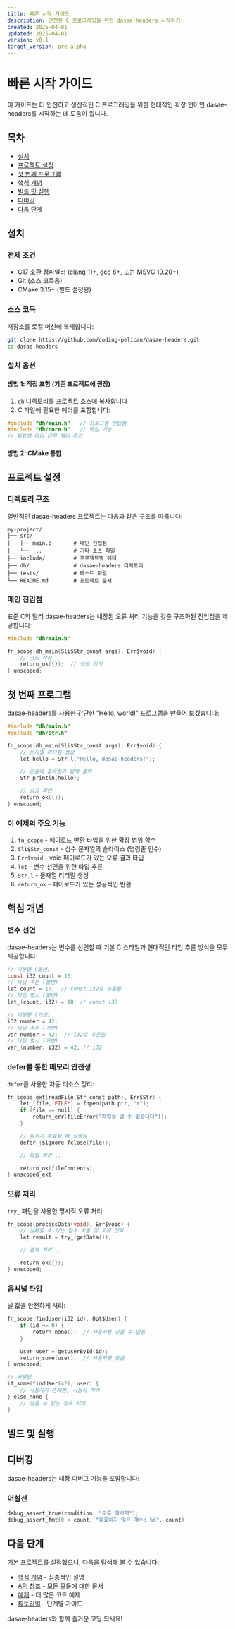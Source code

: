 ```yaml
---
title: 빠른 시작 가이드
description: 안전한 C 프로그래밍을 위한 dasae-headers 시작하기
created: 2025-04-01
updated: 2025-04-01
version: v0.1
target_version: pre-alpha
---
```


# 빠른 시작 가이드

이 가이드는 더 안전하고 생산적인 C 프로그래밍을 위한 현대적인 확장 언어인 dasae-headers를 시작하는 데 도움이 됩니다.

## 목차

- [설치](#설치)
- [프로젝트 설정](#프로젝트-설정)
- [첫 번째 프로그램](#첫-번째-프로그램)
- [핵심 개념](#핵심-개념)
- [빌드 및 실행](#빌드-및-실행)
- [디버깅](#디버깅)
- [다음 단계](#다음-단계)

## 설치

### 전제 조건

- C17 호환 컴파일러 (clang 11+, gcc 8+, 또는 MSVC 19.20+)
- Git (소스 코득용)
- CMake 3.15+ (빌드 설정용)

### 소스 코득

저장소를 로컬 머신에 복제합니다:

```bash
git clone https://github.com/coding-pelican/dasae-headers.git
cd dasae-headers
```

### 설치 옵션

#### 방법 1: 직접 포함 (기존 프로젝트에 권장)

1. `dh` 디렉토리를 프로젝트 소스에 복사합니다
2. C 파일에 필요한 헤더를 포함합니다:

```c
#include "dh/main.h"   // 프로그램 진입점
#include "dh/core.h"   // 핵심 기능
// 필요에 따라 다른 헤더 추가
```

#### 방법 2: CMake 통합

<!-- 1. 저장소를 서브모듈로 추가:

```bash
git submodule add https://github.com/coding-pelican/dasae-headers.git external/dasae-headers
```

2. CMakeLists.txt 업데이트:

```cmake
add_subdirectory(external/dasae-headers)
target_link_libraries(your_target PRIVATE dasae-headers)
``` -->

## 프로젝트 설정

### 디렉토리 구조

일반적인 dasae-headers 프로젝트는 다음과 같은 구조를 따릅니다:

```
my-project/
├── src/
│   ├── main.c       # 메인 진입점
│   └── ...          # 기타 소스 파일
├── include/         # 프로젝트별 헤더
├── dh/              # dasae-headers 디렉토리
├── tests/           # 테스트 파일
└── README.md        # 프로젝트 문서
```

### 메인 진입점

표준 C와 달리 dasae-headers는 내장된 오류 처리 기능을 갖춘 구조화된 진입점을 제공합니다:

```c
#include "dh/main.h"

fn_scope(dh_main(Sli$Str_const args), Err$void) {
    // 코드 작성
    return_ok({});  // 성공 리턴
} unscoped;
```

## 첫 번째 프로그램

dasae-headers를 사용한 간단한 "Hello, world!" 프로그램을 만들어 보겠습니다:

```c
#include "dh/main.h"
#include "dh/Str.h"

fn_scope(dh_main(Sli$Str_const args), Err$void) {
    // 문자열 리터럴 생성
    let hello = Str_l("Hello, dasae-headers!");

    // 콘솔에 줄바꿈과 함께 출력
    Str_println(hello);

    // 성공 리턴
    return_ok({});
} unscoped;
```

### 이 예제의 주요 기능

1. `fn_scope` - 페이로드 반환 타입을 위한 확장 범위 함수
2. `Sli$Str_const` - 상수 문자열의 슬라이스 (명령줄 인수)
3. `Err$void` - void 페이로드가 있는 오류 결과 타입
4. `let` - 변수 선언을 위한 타입 추론
5. `Str_l` - 문자열 리터럴 생성
6. `return_ok` - 페이로드가 있는 성공적인 반환

## 핵심 개념

### 변수 선언

dasae-headers는 변수를 선언할 때 기본 C 스타일과 현대적인 타입 추론 방식을 모두 제공합니다:

```c
// 기본형 (불변)
const i32 count = 10;
// 타입 추론 (불변)
let count = 10;  // const i32로 추론됨
// 타입 명시 (불변)
let_(count, i32) = 10; // const i32

// 기본형 (가변)
i32 number = 42;
// 타입 추론 (가변)
var number = 42;  // i32로 추론됨
// 타입 명시 (가변)
var_(number, i32) = 42; // i32
```

### defer를 통한 메모리 안전성

`defer`를 사용한 자동 리소스 정리:

```c
fn_scope_ext(readFile(Str_const path), Err$Str) {
    let_(file, FILE*) = fopen(path.ptr, "r");
    if (file == null) {
        return_err(fileError("파일을 열 수 없습니다"));
    }

    // 함수가 종료될 때 실행됨
    defer_($ignore fclose(file));

    // 파일 처리...

    return_ok(fileContents);
} unscoped_ext;
```

### 오류 처리

`try_` 패턴을 사용한 명시적 오류 처리:

```c
fn_scope(processData(void), Err$void) {
    // 실패할 수 있는 함수 호출 및 오류 전파
    let result = try_(getData());

    // 결과 처리...

    return_ok({});
} unscoped;
```

### 옵셔널 타입

널 값을 안전하게 처리:

```c
fn_scope(findUser(i32 id), Opt$User) {
    if (id <= 0) {
        return_none();  // 사용자를 찾을 수 없음
    }

    User user = getUserById(id);
    return_some(user);  // 사용자를 찾음
} unscoped;

// 사용법
if_some(findUser(42), user) {
    // 사용자가 존재함, 사용자 처리
} else_none {
    // 찾을 수 없는 경우 처리
}
```

## 빌드 및 실행

<!-- ### CMake 사용

1. `CMakeLists.txt` 파일 생성:

```cmake
cmake_minimum_required(VERSION 3.15)
project(my_dasae_project C)

set(CMAKE_C_STANDARD 17)

# 소스 파일
add_executable(my_program
    src/main.c
    # 다른 소스 파일 추가
)

# 인클루드 경로
target_include_directories(my_program PRIVATE
    ${CMAKE_CURRENT_SOURCE_DIR}/include
    ${CMAKE_CURRENT_SOURCE_DIR}/dh
)
```

2. 프로젝트 빌드:

```bash
mkdir build && cd build
cmake ..
cmake --build .
```

3. 프로그램 실행:

```bash
./my_program
```

### Make 또는 다른 빌드 시스템 사용

CMake가 아닌 프로젝트의 경우 다음을 확인하세요:

1. C 표준을 C17 이상으로 설정
2. 인클루드 경로에 dasae-headers 디렉토리 포함
3. 필요한 모든 소스 파일 컴파일 -->

## 디버깅

dasae-headers는 내장 디버그 기능을 포함합니다:

### 어설션

```c
debug_assert_true(condition, "오류 메시지");
debug_assert_fmt(0 < count, "유효하지 않은 개수: %d", count);
```

## 다음 단계

기본 프로젝트를 설정했으니, 다음을 탐색해 볼 수 있습니다:

- [핵심 개념](./concepts/index.md) - 심층적인 설명
- [API 참조](./api/index.md) - 모든 모듈에 대한 문서
- [예제](./examples/index.md) - 더 많은 코드 예제
- [튜토리얼](./tutorials/index.md) - 단계별 가이드

dasae-headers와 함께 즐거운 코딩 되세요!
